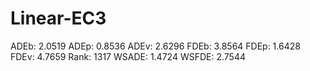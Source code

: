 # Linear-EC3

ADEb: 2.0519
ADEp: 0.8536
ADEv: 2.6296
FDEb: 3.8564
FDEp: 1.6428
FDEv: 4.7659
Rank: 1317
WSADE: 1.4724
WSFDE: 2.7544